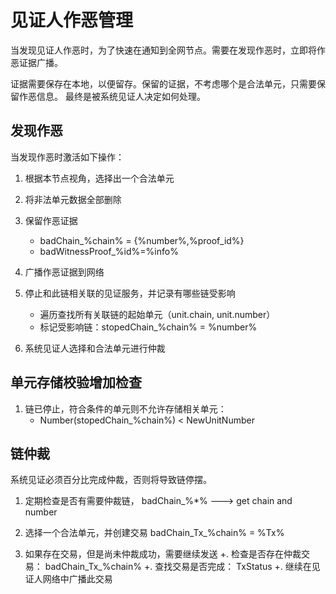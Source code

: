 
# 见证人作恶管理

当发现见证人作恶时，为了快速在通知到全网节点。需要在发现作恶时，立即将作恶证据广播。


证据需要保存在本地，以便留存。保留的证据，不考虑哪个是合法单元，只需要保留作恶信息。
最终是被系统见证人决定如何处理。

## 发现作恶

当发现作恶时激活如下操作：

1. 根据本节点视角，选择出一个合法单元
2. 将非法单元数据全部删除
3. 保留作恶证据
    + badChain_%chain% = {%number%,%proof_id%}
    + badWitnessProof_%id%=%info%
4. 广播作恶证据到网络   
5. 停止和此链相关联的见证服务，并记录有哪些链受影响
   + 遍历查找所有关联链的起始单元（unit.chain, unit.number）
   + 标记受影响链：stopedChain_%chain% = %number%
   
6. 系统见证人选择和合法单元进行仲裁 


## 单元存储校验增加检查

1. 链已停止，符合条件的单元则不允许存储相关单元：
   + Number(stopedChain_%chain%) < NewUnitNumber 
   

## 链仲裁

系统见证必须百分比完成仲裁，否则将导致链停摆。

1. 定期检查是否有需要仲裁链，
    badChain_%*% ---> get chain and number
 
2. 选择一个合法单元，并创建交易
   badChain_Tx_%chain% = %Tx%

3. 如果存在交易，但是尚未仲裁成功，需要继续发送
   +. 检查是否存在仲裁交易： badChain_Tx_%chain%
   +. 查找交易是否完成： TxStatus
   +. 继续在见证人网络中广播此交易   
  